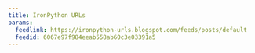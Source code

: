 ```yaml
---
title: IronPython URLs
params:
  feedlink: https://ironpython-urls.blogspot.com/feeds/posts/default
  feedid: 6067e97f984eeab558ab60c3e03391a5
---
```

